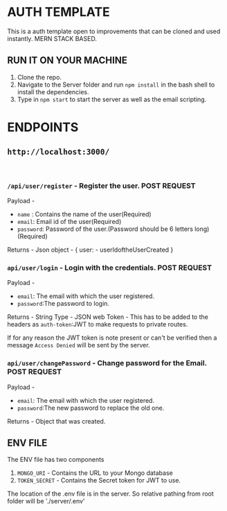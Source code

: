 # AUTH TEMPLATE

This is a auth template open to improvements that can be cloned and used instantly. 
MERN STACK BASED.

## RUN IT ON YOUR MACHINE

1. Clone the repo.
2. Navigate to the Server folder and run `npm install` in the bash shell to install the dependencies.
3. Type in `npm start` to start the server  as well as the email scripting.

# ENDPOINTS

## `http://localhost:3000/`

<br />

### `/api/user/register` - Register the user. POST REQUEST

Payload -  
* `name` : Contains the name of the user(Required)
* `email`: Email id of the user(Required)
* `password`: Password of the user.(Password should be 6 letters long)(Required)

Returns - 
Json object - {
    user: - userIdoftheUserCreated
}

### `api/user/login` - Login with the credentials. POST REQUEST

Payload - 
* `email`: The email with which the user registered.
* `password`:The password to login.

Returns - 
String Type - JSON web Token - This has to be added to the headers as `auth-token`:JWT to make requests to private routes.

If for any reason the JWT token is note present or can't be verified then a message `Access Denied` will be sent by the server.

### `api/user/changePassword` - Change password for the Email. POST REQUEST

Payload - 
* `email`: The email with which the user registered.
* `password`:The new password to replace the old one.

Returns - 
Object that was created.



## ENV FILE

The ENV file has two components
1. `MONGO_URI` - Contains the URL to your Mongo database
2. `TOKEN_SECRET` -  Contains the Secret token for JWT to use.

The location of the .env file is in the server. So relative pathing from root folder will  be 
'./server/.env' 
